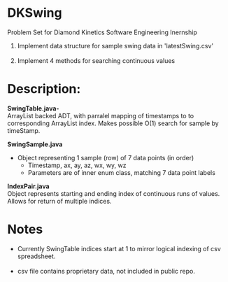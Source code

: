 # DKSwing

Problem Set for Diamond Kinetics Software Engineering Inernship <br /> 
 1. Implement data structure for sample swing data in 'latestSwing.csv'<br /><br />
 2. Implement 4 methods for searching continuous values

# Description:
**SwingTable.java-** <br />
  ArrayList<SwingSample> backed ADT, with parralel mapping of timestamps to
  to corresponding ArrayList index. Makes possible O(1) search for sample 
  by timeStamp.
  
**SwingSample.java**  <br />
  - Object representing 1 sample (row) of 7 data points (in order)<br />
      - Timestamp, ax, ay, az, wx, wy, wz<br />
      - Parameters are of inner enum class, matching 7 data point labels<br />
      
**IndexPair.java** <br /> 
  Object represents starting and ending index of continuous runs of values. 
  Allows for return of multiple indices. 
  

# Notes 
  - Currently SwingTable indices start at 1 to mirror logical indexing of csv spreadsheet.<br /><br />
  - csv file contains proprietary data, not included in public repo.  
  
